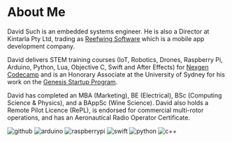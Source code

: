 # About Me

 David Such is an embedded systems engineer. He is also a Director at Kintarla Pty Ltd, trading as [Reefwing Software](https://www.reefwing.com.au) which is a mobile app development company. 
 
 David delivers STEM training courses (IoT, Robotics, Drones, Raspberry Pi, Arduino, Python, Lua, Objective C, Swift and After Effects) for [Nexgen Codecamp](https://nexgencodecamp.com.au/) and is an Honorary Associate at the University of Sydney for his work on the [Genesis Startup Program](https://www.sydney.edu.au/business/study/student-experience/sydney-genesis.html). 

David has completed an MBA (Marketing), BE (Electrical), BSc (Computing Science & Physics), and a BAppSc (Wine Science). David also holds a Remote Pilot Licence (RePL), is endorsed for commercial multi-rotor operations, and has an Aeronautical Radio Operator Certificate.


![github](https://img.shields.io/badge/GitHub-000000?style=for-the-badge&logo=GitHub&logoColor=white)
![arduino](https://img.shields.io/badge/Arduino-000000?style=for-the-badge&logo=Arduino&logoColor=00979D)
![raspberrypi](https://img.shields.io/badge/Raspberry_Pi-000000?style=for-the-badge&logo=RaspberryPi&logoColor=A22846)
![swift](https://img.shields.io/badge/Swift-000000?style=for-the-badge&logo=Swift&logoColor=F05138)
![python](https://img.shields.io/badge/Python-000000?style=for-the-badge&logo=Python&logoColor=3776AB)
![c++](https://img.shields.io/badge/C_++-000000?style=for-the-badge&logo=C++&logoColor=3776AB)
